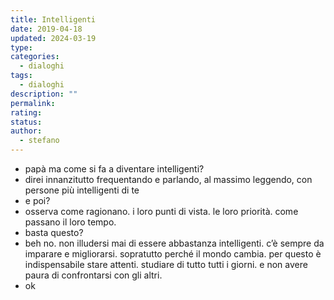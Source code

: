 ```yaml
---
title: Intelligenti
date: 2019-04-18
updated: 2024-03-19
type: 
categories:
  - dialoghi
tags:
  - dialoghi
description: ""
permalink: 
rating: 
status: 
author:
  - stefano
---
```


- papà ma come si fa a diventare intelligenti?
- direi innanzitutto frequentando e parlando, al massimo leggendo, con persone più intelligenti di te
- e poi?
- osserva come ragionano. i loro punti di vista. le loro priorità. come passano il loro tempo.
- basta questo?
- beh no. non illudersi mai di essere abbastanza intelligenti. c’è sempre da imparare e migliorarsi. sopratutto perché il mondo cambia. per questo è indispensabile stare attenti. studiare di tutto tutti i giorni. e non avere paura di confrontarsi con gli altri.
- ok

